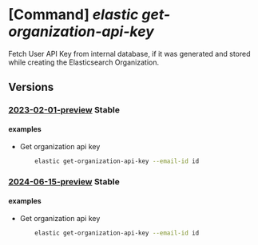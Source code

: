 # [Command] _elastic get-organization-api-key_

Fetch User API Key from internal database, if it was generated and stored while creating the Elasticsearch Organization.

## Versions

### [2023-02-01-preview](/Resources/mgmt-plane/L3N1YnNjcmlwdGlvbnMve30vcHJvdmlkZXJzL21pY3Jvc29mdC5lbGFzdGljL2dldG9yZ2FuaXphdGlvbmFwaWtleQ==/2023-02-01-preview.xml) **Stable**

<!-- mgmt-plane /subscriptions/{}/providers/microsoft.elastic/getorganizationapikey 2023-02-01-preview -->

#### examples

- Get organization api key
    ```bash
        elastic get-organization-api-key --email-id id
    ```

### [2024-06-15-preview](/Resources/mgmt-plane/L3N1YnNjcmlwdGlvbnMve30vcHJvdmlkZXJzL21pY3Jvc29mdC5lbGFzdGljL2dldG9yZ2FuaXphdGlvbmFwaWtleQ==/2024-06-15-preview.xml) **Stable**

<!-- mgmt-plane /subscriptions/{}/providers/microsoft.elastic/getorganizationapikey 2024-06-15-preview -->

#### examples

- Get organization api key
    ```bash
        elastic get-organization-api-key --email-id id
    ```
